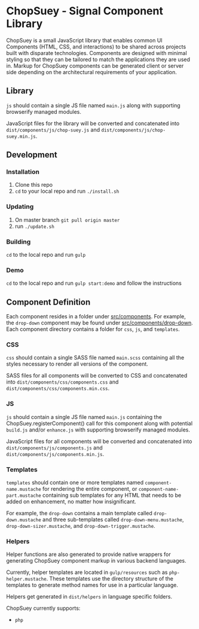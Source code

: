 # ChopSuey - Signal Component Library

ChopSuey is a small JavaScript library that enables common UI Components (HTML, CSS, and interactions) to be shared across projects built with disparate technologies. Components are designed with minimal styling so that they can be tailored to match the applications they are used in. Markup for ChopSuey components can be generated client or server side depending on the architectural requirements of your application.

## Library

`js` should contain a single JS file named `main.js` along with supporting browserify managed modules. 

JavaScript files for the library will be converted and concatenated into `dist/components/js/chop-suey.js` and `dist/components/js/chop-suey.min.js`.


## Development

### Installation

1. Clone this repo
2. `cd` to your local repo and run `./install.sh`

### Updating

1. On master branch `git pull origin master`
2. run `./update.sh`

### Building

`cd` to the local repo and run `gulp`

### Demo

`cd` to the local repo and run `gulp start:demo` and follow the instructions


## Component Definition

Each component resides in a folder under [src/components](src/components). For example, the `drop-down` component may be found under [src/components/drop-down](src/components/drop-down). Each component directory contains a folder for `css`, `js`, and `templates`.

### CSS

`css` should contain a single SASS file named `main.scss` containing all the styles necessary to render all versions of the component.

SASS files for all components will be converted to CSS and concatenated into `dist/components/css/components.css` and `dist/components/css/components.min.css`.

### JS

`js` should contain a single JS file named `main.js` containing the ChopSuey.registerComponent() call for this component along with potential `build.js` and/or `enhance.js` with supporting browserify managed modules. 

JavaScript files for all components will be converted and concatenated into `dist/components/js/components.js` and `dist/components/js/components.min.js`.

### Templates

`templates` should contain one or more templates  named `component-name.mustache` for rendering the entire component, or `component-name-part.mustache` containing sub templates for any HTML that needs to be added on enhancement, no matter how insignificant.

For example, the `drop-down` contains a main template called `drop-down.mustache` and three sub-templates called `drop-down-menu.mustache`, `drop-down-sizer.mustache`, and `drop-down-trigger.mustache`.

### Helpers

Helper functions are also generated to provide native wrappers for generating ChopSuey component markup in various backend languages.

Currently, helper templates are located in `gulp/resources` such as `php-helper.mustache`. These templates use the directory structure of the templates to generate method names for use in a particular language.

Helpers get generated in `dist/helpers` in language specific folders.

ChopSuey currently supports:
* `php`
